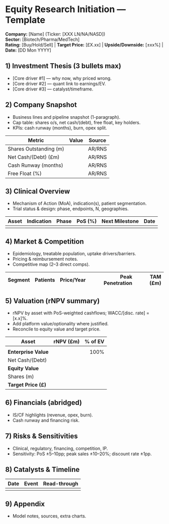 # Equity Research Initiation — Template

**Company:** [Name] (Ticker: [XXX LN/NA/NASD])  
**Sector:** [Biotech/Pharma/MedTech]  
**Rating:** [Buy/Hold/Sell] | **Target Price:** [£X.xx] | **Upside/Downside:** [±xx%] | **Date:** [DD Mon YYYY]

## 1) Investment Thesis (3 bullets max)
- [Core driver #1] — why now, why priced wrong.
- [Core driver #2] — quant link to earnings/EV.
- [Core driver #3] — catalyst/timeframe.

## 2) Company Snapshot
- Business lines and pipeline snapshot (1-paragraph).  
- Cap table: shares o/s, net cash/(debt), free float, key holders.  
- KPIs: cash runway (months), burn, opex split.

| Metric | Value | Source |
|---|---:|---|
| Shares Outstanding (m) |  | AR/RNS |
| Net Cash/(Debt) (£m) |  | AR/RNS |
| Cash Runway (months) |  | AR/RNS |
| Free Float (%) |  | AR/RNS |

## 3) Clinical Overview
- Mechanism of Action (MoA), indication(s), patient segmentation.
- Trial status & design: phase, endpoints, N, geographies.

| Asset | Indication | Phase | PoS (%) | Next Milestone | Date |
|---|---|---|---:|---|---|
|  |  |  |  |  |  |

## 4) Market & Competition
- Epidemiology, treatable population, uptake drivers/barriers.
- Pricing & reimbursement notes.  
- Competitive map (2–3 direct comps).

| Segment | Patients | Price/Year | Peak Penetration | TAM (£m) |
|---|---:|---:|---:|---:|

## 5) Valuation (rNPV summary)
- rNPV by asset with PoS-weighted cashflows; WACC/[disc. rate] = [x.x]%.  
- Add platform value/optionality where justified.  
- Reconcile to equity value and target price.

| Asset | rNPV (£m) | % of EV |
|---|---:|---:|
|  |  |  |
| **Enterprise Value** |  | 100% |
| Net Cash/(Debt) |  |  |
| **Equity Value** |  |  |
| Shares (m) |  |  |
| **Target Price (£)** |  |  |

## 6) Financials (abridged)
- IS/CF highlights (revenue, opex, burn).  
- Cash runway and financing risk.

## 7) Risks & Sensitivities
- Clinical, regulatory, financing, competition, IP.
- Sensitivity: PoS ±5–10pp; peak sales ±10–20%; discount rate ±1pp.

## 8) Catalysts & Timeline
| Date | Event | Read-through |
|---|---|---|
|  |  |  |

## 9) Appendix
- Model notes, sources, extra charts.
